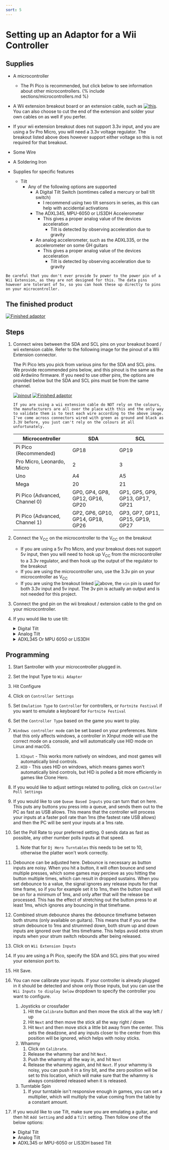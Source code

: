 ```yaml
---
sort: 5
---
```


# Setting up an Adaptor for a Wii Controller

## Supplies

- A microcontroller

  - The Pi Pico is recommended, but click below to see information about other microcontrollers.
    {% include sections/microcontrollers.md %}

- A Wii extension breakout board or an extension cable, such as [![this](https://www.adafruit.com/product/4836)](https://www.adafruit.com/product/4836). You can also choose to cut the end of the extension and solder your own cables on as well if you perfer.
- If your wii extension breakout does not support 3.3v input, and you are using a 5v Pro Micro, you will need a 3.3v voltage regulator. The breakout listed above does however support either voltage so this is not required for that breakout.
- Some Wire
- A Soldering Iron

- Supplies for specific features
  - Tilt
    - Any of the following options are supported
      - A Digital Tilt Switch (somtimes called a mercury or ball tilt switch)
        - I recommend using two tilt sensors in series, as this can help with accidental activations
      - The ADXL345, MPU-6050 or LIS3DH Accelerometer
        - This gives a proper analog value of the devices acceleration
          - Tilt is detected by observing acceleration due to gravity
      - An analog accelerometer, such as the ADXL335, or the accelerometer on some GH guitars
        - This gives a proper analog value of the devices acceleration
          - Tilt is detected by observing acceleration due to gravity

```danger
Be careful that you don't ever provide 5v power to the power pin of a Wii Extension, as they are not designed for this. The data pins however are tolerant of 5v, so you can hook these up directly to pins on your microcontroller.
```

## The finished product

[![Finished adaptor](/assets/images/adaptor.jpg)](/assets/images/adaptor.jpg)

## Steps

1.  Connect wires between the SDA and SCL pins on your breakout board / wii extension cable.
    Refer to the following image for the pinout of a Wii Extension connector.

    The Pi Pico lets you pick from various pins for the SDA and SCL pins. We provide recommended pins below, and this pinout is the same as the old Ardwiino firmware. If you need to use other pins, the options are provided below but the SDA and SCL pins must be from the same channel.

    [![pinout](/assets/images/wii.png)](/assets/images/wii.png) [![Finished adaptor](/assets/images/wii-ext.jpg)](/assets/images/wii-ext.jpg)

    ```danger
    If you are using a wii extension cable do NOT rely on the colours, the manufacturers are all over the place with this and the only way to validate them is to test each wire according to the above image. I've come across connectors wired with green as ground and black as 3.3V before, you just can't rely on the colours at all unfortunately.
    ```

    | Microcontroller               | SDA                              | SCL                              |
    | ----------------------------- | -------------------------------- | -------------------------------- |
    | Pi Pico (Recommended)         | GP18                             | GP19                             |
    | Pro Micro, Leonardo, Micro    | 2                                | 3                                |
    | Uno                           | A4                               | A5                               |
    | Mega                          | 20                               | 21                               |
    | Pi Pico (Advanced, Channel 0) | GP0, GP4, GP8, GP12, GP16, GP20  | GP1, GP5, GP9, GP13, GP17, GP21  |
    | Pi Pico (Advanced, Channel 1) | GP2, GP6, GP10, GP14, GP18, GP26 | GP3, GP7, GP11, GP15, GP19, GP27 |

2.  Connect the V<sub>CC</sub> on the microcontroller to the V<sub>CC</sub> on the breakout
    - If you are using a 5v Pro Micro, and your breakout does not support 5v input, then you will need to hook up V<sub>CC</sub> from the microcontroller to a 3.3v regulator, and then hook up the output of the regulator to the breakout
    - If you are using the microcontroller uno, use the 3.3v pin on your microcontroller as V<sub>CC</sub>
    - If you are using the breakout linked ![above](https://www.adafruit.com/product/4836), the `vin` pin is used for both 3.3v input and 5v input. The 3v pin is actually an output and is not needed for this project.
3.  Connect the gnd pin on the wii breakout / extension cable to the gnd on your microcontroller.
4.  If you would like to use tilt:
    <details>
      <summary>Digital Tilt</summary>

    1. Connect one pin of the first tilt sensor to ground
    2. Connect the other pin of the first tilt sensor to a pin on the second tilt sensor
    3. Connect the other pin of the second tilt sensor to a digital pin on your microcontroller.
    4. Affix the sensors to your guitar. You will need to play around with their position to get them to activate at the exact point you want tilt activating.
    </details>

    <details>
      <summary>Analog Tilt</summary>

    1. Connect GND to GND
    2. Connect V<sub>CC</sub> to V<sub>CC</sub>
    3. Connect the signal pin to an analog pin on your microcontroller
    </details>

    <details>
      <summary>ADXL345 Or MPU 6050 or LIS3DH</summary>

    1. Connect GND to GND
    2. Connect V<sub>CC</sub> to V<sub>CC</sub> (note that this is a 3.3v device, so for 5V microcontrollers make sure your breakout has a voltage regulator onboard or you are using your own regulator)
    3. Hook up SDA and SCL to the microcontroller

      | Microcontroller               | SDA                              | SCL                              |
      | ----------------------------- | -------------------------------- | -------------------------------- |
      | Pi Pico (Recommended)         | GP18                             | GP19                             |
      | Pro Micro, Leonardo, Micro    | 2                                | 3                                |
      | Uno                           | A4                               | A5                               |
      | Mega                          | 20                               | 21                               |
      | Pi Pico (Advanced, Channel 0) | GP0, GP4, GP8, GP12, GP16, GP20  | GP1, GP5, GP9, GP13, GP17, GP21  |
      | Pi Pico (Advanced, Channel 1) | GP2, GP6, GP10, GP14, GP18, GP26 | GP3, GP7, GP11, GP15, GP19, GP27 |
    </details>

## Programming

1.  Start Santroller with your microcontroller plugged in.
2.  Set the Input Type to `Wii Adapter`
3.  Hit Configure
4.  Click on `Controller Settings`
5.  Set `Emulation Type` to `Controller` for controllers, or `Fortnite Festival` if you want to emulate a keyboard for `Fortnite Festival`
6.  Set the `Controller Type` based on the game you want to play.
7.  `Windows controller mode` can be set based on your preferences. Note that this only affects windows, a controller in XInput mode will use the correct mode on a console, and will automatically use HID mode on Linux and macOS.
    1. `XInput` - This works more natively on windows, and most games will automatically bind controls.
    2. `HID` - This uses HID on windows, which means games won't automatically bind controls, but HID is polled a bit more efficiently in games like Clone Hero.
8.  If you would like to adjust settings related to polling, click on `Controller Poll Settings`
9.  If you would like to use `Queue Based Inputs` you can turn that on here. This puts any buttons you press into a queue, and sends them out to the PC as fast as USB allows. This means that the controller will process your inputs at a faster poll rate than 1ms (the fastest rate USB allows) and then the PC will be sent your inputs at a 1ms rate.
10. Set the Poll Rate to your preferred setting. 0 sends data as fast as possible, any other number polls inputs at that speed.
    1.  Note that for `Dj Hero Turntables` this needs to be set to 10, otherwise the platter won't work correctly.
11. Debounce can be adjusted here. Debounce is necessary as button inputs are noisy. When you hit a button, it will often bounce and send multiple presses, which some games may percieve as you hitting the button multiple times, which can result in dropped sustains. When you set debounce to a value, the signal ignores any release inputs for that time frame, so if you for example set it to 1ms, then the button input will be on for a minimum of 1ms, and only after that will the release be processed. This has the effect of stretching out the button press to at least 1ms, which ignores any bouncing in that timeframe.
12. Combined strum debounce shares the debounce timeframe between both strums (only available on guitars). This means that if you set the strum debounce to 1ms and strummed down, both strum up and down inputs are ignored over that 1ms timeframe. This helps avoid extra strum inputs when your strum switch rebounds after being released.
13. Click on `Wii Extension Inputs`
14. If you are using a Pi Pico, specify the SDA and SCL pins that you wired your extension port to.
15. Hit Save.
16. You can now calibrate your inputs. If your controller is already plugged in it should be detected and show only those inputs, but you can use the `Wii Inputs to display below` dropdown to specify the controller you want to configure.
    1.  Joysticks or crossfader
        1.  Hit the `Calibrate` button and then move the stick all the way left / up
        2.  Hit `Next` and then move the stick all the way right / down
        3.  Hit `Next` and then move stick a little bit away from the center. This sets the deadzone, and any inputs closer to the center from this position will be ignored, which helps with noisy sticks.
    2.  Whammy
        1.  Click on `Calibrate`.
        2.  Release the whammy bar and hit `Next`.
        3.  Push the whammy all the way in, and hit `Next`
        4.  Release the whammy again, and hit `Next`. If your whammy is noisy, you can push it in a tiny bit, and the zero position will be set to this location, which will make sure that the whammy is always considered released when it is released.
    3.  Turntable Spin
        1.  If your turntable isn't responsive enough in games, you can set a multiplier, which will multiply the value coming from the table by a constant amount.
17. If you would like to use Tilt, make sure you are emulating a guitar, and then hit `Add Setting` and add a `Tilt` setting. Then follow one of the below options:
    <details>
      <summary>Digital Tilt</summary>

    1. Click on Tilt, and make sure the `Input Type` is set to `Digital Pin Input`.
    2. Click on the `Find Pin` button, and then tilt your guitar. If you have wired everything correctly, the tool should detect the pin and the tilt icon should light up whenever you tilt the guitar.
    3. If you are using a SW520D based tilt sensor, some versions of this sensor will have an inverted output. You can turn on the `Invert` option to correct this.
    </details>

    <details>
      <summary>Analog Tilt</summary>

    1. Click on Tilt, and make sure the `Input Type` is set to `Analog Pin Input`.
    2. Click on the `Find Pin` button, and tthen tilt your guitar. If you have wired everything correctly, the tool should detect the pin and the tilt `Original Value` value should change as you tilt your guitar.
    3. Click on `Calibrate`
    4. Tilt your guitar down, and then hit `Next`
    5. Tilt the guitar up, and then hit `Next`
    6. Hold your guitar in its resting position and then hit `Next`.
    </details>

    <details>
      <summary>ADXL345 or MPU-6050 or LIS3DH based Tilt</summary>

      1. Click on `Add setting`
      2. Add an `Accelerometer`
      3. For the Pi Pico, set the SDA and SCL pins that you have used.
      4. Set the `Accelerometer Type` for your given sensor
      5. Hit save.
      6. Click on Tilt, and make sure the `Input Type` is set to `Accelerometer Input`.
      7. Click on `Calibrate`
      8. Hold your guitar in its resting position, and then hit `Next`
      9. Tilt the guitar up, and then hit `Next`
      10. Tilt your guitar up a little bit and then hit `Next`. Values below this position will be zeroed. With the adxl, you can increase the deadzone to help counteract strumming or shaking activating tilt.
      11. Adjust the `Low Pass Filter`. This value controls how new value from the ADXL are filtered, a value closer to 0 will result in a sensor that won't respond to a shake or strumming, but if you decrease it too much the sensor will have a decreased responsiveness. If you set it closer to 1, then the sensor will be very responsive but it will also pick up any tiny vibrations as well. From testing a value of 0.05 seemed like a good place to start. 
    </details>
